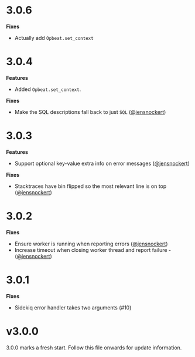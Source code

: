 # 3.0.6

**Fixes**

- Actually add `Opbeat.set_context`

# 3.0.4

**Features**

- Added `Opbeat.set_context`.

**Fixes**

- Make the SQL descriptions fall back to just `SQL` ([@jensnockert](https://github.com/jensnockert))

# 3.0.3

**Features**

- Support optional key-value extra info on error messages ([@jensnockert](https://github.com/jensnockert))

**Fixes**

- Stacktraces have bin flipped so the most relevant line is on top ([@jensnockert](https://github.com/jensnockert))

# 3.0.2

**Fixes**

- Ensure worker is running when reporting errors ([@jensnockert](https://github.com/jensnockert))
- Increase timeout when closing worker thread and report failure - ([@jensnockert](https://github.com/jensnockert))

# 3.0.1

**Fixes**

- Sidekiq error handler takes two arguments (#10)

# v3.0.0

3.0.0 marks a fresh start. Follow this file onwards for update information.
